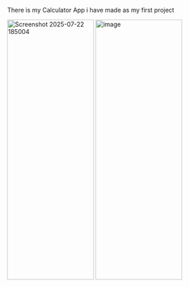 There is my Calculator App i have made as my first project



<img width="200" height="600" alt="Screenshot 2025-07-22 185004" src="https://github.com/user-attachments/assets/e8e0420f-cecd-4210-930d-4d1c5680a000" />



<img width="200" height="600" alt="image" src="https://github.com/user-attachments/assets/69162194-a8ff-429c-8764-4addb71dc37e" />
